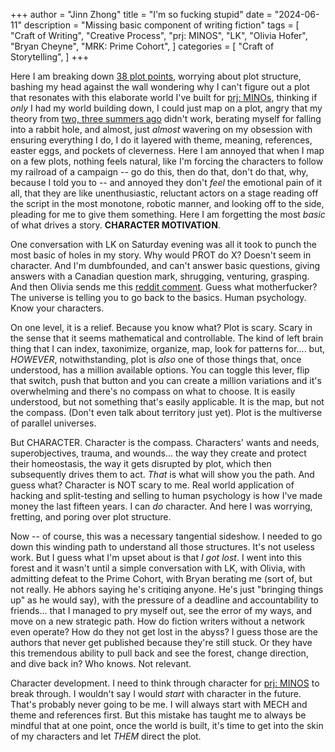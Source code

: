 +++
author = "Jinn Zhong"
title = "I'm so fucking stupid"
date = "2024-06-11"
description = "Missing basic component of writing fiction"
tags = [
    "Craft of Writing",
    "Creative Process",
    "prj: MINOS",
    "LK",
    "Olivia Hofer",
    "Bryan Cheyne",
    "MRK: Prime Cohort",
]
categories = [
    "Craft of Storytelling",
]
+++

Here I am breaking down [38 plot points](https://journal.jinnzhong.com/tags/thb/), worrying about plot structure, bashing my head against the wall wondering why I can't figure out a plot that resonates with this elaborate world I've built for [prj: MINOs](https://journal.jinnzhong.com/tags/prj-minos/), thinking if _only_ I had my world building down, I could just map on a plot, angry that my theory from [two, three summers ago](https://journal.jinnzhong.com/fiction-writing-plan/) didn't work, berating myself for falling into a rabbit hole, and almost, just _almost_ wavering on my obsession with ensuring everything I do, I do it layered with theme, meaning, references, easter eggs, and pockets of cleverness. Here I am annoyed that when I map on a few plots, nothing feels natural, like I'm forcing the characters to follow my railroad of a campaign -- go do this, then do that, don't do that, why, because I told you to -- and annoyed they don't _feel_ the emotional pain of it all, that they are like unenthusiastic, reluctant actors on a stage reading off the script in the most monotone, robotic manner, and looking off to the side, pleading for me to give them something. Here I am forgetting the most _basic_ of what drives a story. **CHARACTER MOTIVATION**.

One conversation with LK on Saturday evening was all it took to punch the most basic of holes in my story. Why would PROT do X? Doesn't seem in character. And I'm dumbfounded, and can't answer basic questions, giving answers with a Canadian question mark, shrugging, venturing, grasping. And then Olivia sends me this [reddit comment](https://www.reddit.com/r/writing/comments/1d8vld2/comment/l79cth3/). Guess what motherfucker? The universe is telling you to go back to the basics. Human psychology. Know your characters.

On one level, it is a relief. Because you know what? Plot is scary. Scary in the sense that it seems mathematical and controllable. The kind of left brain thing that I can index, taxonimize, organize, map, look for patterns for.... but, _HOWEVER_, notwithstanding, plot is _also_ one of those things that, once understood, has a million available options. You can toggle this lever, flip that switch, push that button and you can create a million variations and it's overwhelming and there's no compass on what to choose. It is easily understood, but not something that's easily applicable. It is the map, but not the compass. (Don't even talk about territory just yet). Plot is the multiverse of parallel universes.

But CHARACTER. Character is the compass. Characters' wants and needs, superobjectives, trauma, and wounds... the way they create and protect their homeostasis, the way it gets disrupted by plot, which then subsequently drives them to act. _That_ is what will show you the path. And guess what? Character is NOT scary to me. Real world application of hacking and split-testing and selling to human psychology is how I've made money the last fifteen years. I can _do_ character. And here I was worrying, fretting, and poring over plot structure.

Now -- of course, this was a necessary tangential sideshow. I needed to go down this winding path to understand all those structures. It's not useless work. But I guess what I'm upset about is that _I got lost_. I went into this forest and it wasn't until a simple conversation with LK, with Olivia, with admitting defeat to the Prime Cohort, with Bryan berating me (sort of, but not really. He abhors saying he's critiqing anyone. He's just "bringing things up" as he would say), with the pressure of a deadline and accountability to friends... that I managed to pry myself out, see the error of my ways, and move on a new strategic path. How do fiction writers without a network even operate? How do they not get lost in the abyss? I guess those are the authors that never get published because they're still stuck. Or they have this tremendous ability to pull back and see the forest, change direction, and dive back in? Who knows. Not relevant.

Character development. I need to think through character for [prj: MINOS](https://journal.jinnzhong.com/tags/prj-minos/) to break through. I wouldn't say I would _start_ with character in the future. That's probably never going to be me. I will always start with MECH and theme and references first. But this mistake has taught me to always be mindful that at one point, once the world is built, it's time to get into the skin of my characters and let _THEM_ direct the plot.
